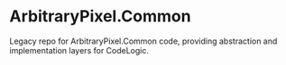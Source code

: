 # ArbitraryPixel.Common
Legacy repo for ArbitraryPixel.Common code, providing abstraction and implementation layers for CodeLogic.
